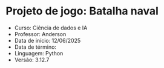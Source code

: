 # Projeto de jogo: Batalha naval
- Curso: Ciência de dados e IA
- Professor: Anderson
- Data de início: 12/06/2025
- Data de término: 
- Linguagem: Python
- Versão: 3.12.7